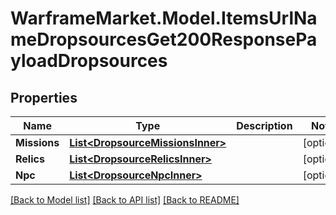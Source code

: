 # WarframeMarket.Model.ItemsUrlNameDropsourcesGet200ResponsePayloadDropsources

## Properties

Name | Type | Description | Notes
------------ | ------------- | ------------- | -------------
**Missions** | [**List&lt;DropsourceMissionsInner&gt;**](DropsourceMissionsInner.md) |  | [optional] 
**Relics** | [**List&lt;DropsourceRelicsInner&gt;**](DropsourceRelicsInner.md) |  | [optional] 
**Npc** | [**List&lt;DropsourceNpcInner&gt;**](DropsourceNpcInner.md) |  | [optional] 

[[Back to Model list]](../README.md#documentation-for-models) [[Back to API list]](../README.md#documentation-for-api-endpoints) [[Back to README]](../README.md)

